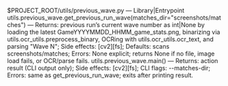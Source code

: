 $PROJECT_ROOT/utils/previous_wave.py — Library|Entrypoint
utils.previous_wave.get_previous_run_wave(matches_dir="screenshots/matches") — Returns: previous run’s current wave number as int|None by loading the latest GameYYYYMMDD_HHMM_game_stats.png, binarizing via utils.ocr_utils.preprocess_binary, OCRing with utils.ocr_utils.ocr_text, and parsing "Wave N"; Side effects: [cv2][fs]; Defaults: scans screenshots/matches; Errors: None explicit; returns None if no file, image load fails, or OCR/parse fails.
utils.previous_wave.main() — Returns: action result (CLI output only); Side effects: [cv2][fs]; CLI flags: --matches-dir; Errors: same as get_previous_run_wave; exits after printing result.
